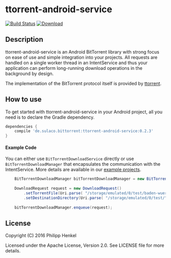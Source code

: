ttorrent-android-service
================================================================

[![Build Status](https://travis-ci.org/philipphenkel/ttorrent-android-service.svg?branch=master)](https://travis-ci.org/philipphenkel/ttorrent-android-service) [![Download](https://api.bintray.com/packages/henkel/maven/ttorrent-android-service/images/download.svg) ](https://bintray.com/henkel/maven/ttorrent-android-service/_latestVersion)

Description
-----------

ttorrent-android-service is an Android BitTorrent library with strong focus on ease of use and simple integration into your projects. All requests are handled on a single worker thread in an IntentService and thus your application can perform long-running download operations in the background by design.

The implementation of the BitTorrent protocol itself is provided by [ttorrent](https://github.com/mpetazzoni/ttorrent).

How to use
----------

To get started with ttorrent-android-service in your Android project, all you need is to
declare the Gradle dependency.

```groovy
dependencies {
    compile 'de.sulaco.bittorrent:ttorrent-android-service:0.2.3'
}
```


#### Example Code

You can either use ``BitTorrentDownloadService`` directly or use ``BitTorrentDownloadManager`` that encapsulates the communication with the IntentService. More details are available in our [example projects](https://github.com/henkel/ttorrent-android-service/tree/master/examples).

```java
    BitTorrentDownloadManager bitTorrentDownloadManager = new BitTorrentDownloadManager(context);
    
    DownloadRequest request = new DownloadRequest()
        .setTorrentFile(Uri.parse( "/storage/emulated/0/test/baden-wuerttemberg.torrent"))
        .setDestinationDirectory(Uri.parse( "/storage/emulated/0/test/"));
    
    bitTorrentDownloadManager.enqueue(request);
```

License
-------

Copyright (C) 2016 Philipp Henkel

Licensed under the Apache License, Version 2.0. See LICENSE file for more details.
